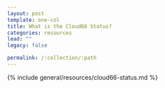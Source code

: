 ```yaml
---
layout: post
template: one-col
title: What is the Cloud66 Status?
categories: resources
lead: ""
legacy: false

permalink: /:collection/:path
---
```



{% include general/resources/cloud66-status.md %}